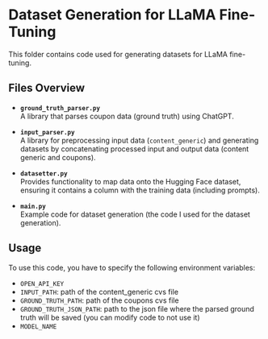 # Dataset Generation for LLaMA Fine-Tuning

This folder contains code used for generating datasets for LLaMA fine-tuning.

## Files Overview

- **`ground_truth_parser.py`**  
  A library that parses coupon data (ground truth) using ChatGPT.

- **`input_parser.py`**  
  A library for preprocessing input data (`content_generic`) and generating datasets by concatenating processed input and output data (content generic and coupons).

- **`datasetter.py`**  
  Provides functionality to map data onto the Hugging Face dataset, ensuring it contains a column with the training data (including prompts).

- **`main.py`**  
  Example code for dataset generation (the code I used for the dataset generation).

## Usage
To use this code, you have to specify the following environment variables:
- `OPEN_API_KEY`
- `INPUT_PATH`: path of the content_generic cvs file
- `GROUND_TRUTH_PATH`: path of the coupons cvs file
- `GROUND_TRUTH_JSON_PATH`: path to the json file where the parsed ground truth will be saved (you can modify code to not use it)
- `MODEL_NAME`


